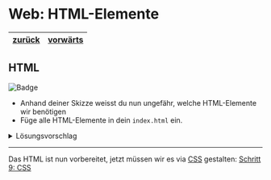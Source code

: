 # Web: HTML-Elemente

| [zurück](07-Grundgeruest.md) | [vorwärts][1] |
| --- | --- |

## HTML

![Badge](https://img.shields.io/static/v1?label=Aufgabe&message=Du%20bist%20dran&color=orange)

- Anhand deiner Skizze weisst du nun ungefähr, welche HTML-Elemente wir benötigen
- Füge alle HTML-Elemente in dein `index.html` ein.

<details>
<summary>Lösungsvorschlag</summary>

```html
    <h1>Dreisatz berechnen</h1>
    <p>Fülle die orangen Felder aus. Lasse anschliessend die vierte Zahl berechnen.</p>

    <div class="dreisatz">
        <div class="number">
            <label for="zahl-1">Zahl 1</label>
            <input value="" placeholder="20" id="zahl-1" class="number -input" type="number" />
        </div>
        <div class="number">
            <label for="zahl-2">Zahl 2</label>
            <input value="" placeholder="80" id="zahl-2" class="number -input" type="number" />
        </div>
        <div class="number">
            <label for="zahl-3">Zahl 3</label>
            <input value="" placeholder="10" id="zahl-3" class="number -input" type="number" />
        </div>
        <div class="number">
            <label for="solution">Resultat</label>
            <input value="" readonly id="solution" class="number -solution" type="number" />
        </div>
    </div>

    <div>
        <button type="submit" id="calculate">Berechnen</button>
    </div>
```

Bei dieser Aufgabe gibt es nicht die eine Lösung. Aber immer einen Lösungsvorschlag.
</details>

---

Das HTML ist nun vorbereitet, jetzt müssen wir es via [CSS][1] gestalten: [Schritt 9: CSS][1]

[1]: 09-Dreisatz-CSS.md
